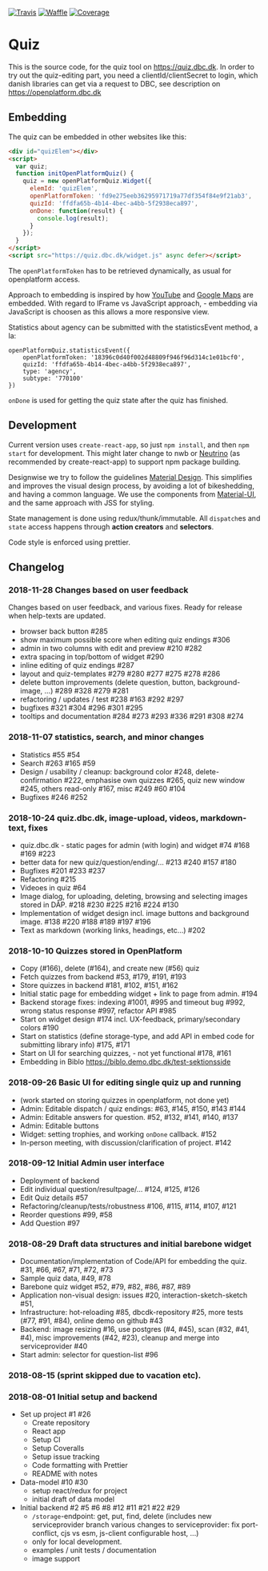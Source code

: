 [![Travis](https://travis-ci.org/DBCDK/quiz.svg?branch=master)](https://travis-ci.org/DBCDK/quiz)
[![Waffle](https://badge.waffle.io/DBCDK/quiz.svg?columns=all)](https://waffle.io/DBCDK/quiz)
[![Coverage](https://coveralls.io/repos/github/DBCDK/quiz/badge.svg?branch=master)](https://coveralls.io/github/DBCDK/quiz?branch=master)

# Quiz

This is the source code, for the quiz tool on <https://quiz.dbc.dk>.
In order to try out the quiz-editing part, you need a clientId/clientSecret to login, which danish libraries can get via a request to DBC, see description on <https://openplatform.dbc.dk>

## Embedding

The quiz can be embedded in other websites like this:

```html
<div id="quizElem"></div>
<script>
  var quiz;
  function initOpenPlatformQuiz() {
    quiz = new openPlatformQuiz.Widget({
      elemId: 'quizElem',
      openPlatformToken: 'fd9e275eeb36295971719a77df354f84e9f21ab3',
      quizId: 'ffdfa65b-4b14-4bec-a4bb-5f2938eca897',
      onDone: function(result) {
        console.log(result);
      }
    });
  }
</script>
<script src="https://quiz.dbc.dk/widget.js" async defer></script>
```

The `openPlatformToken` has to be retrieved dynamically, as usual for openplatform access.

Approach to embedding is inspired by how [YouTube](https://developers.google.com/youtube/player_parameters#IFrame_Player_API) and [Google Maps](https://developers.google.com/maps/documentation/javascript/tutorial#HelloWorld) are embedded.
With regard to IFrame vs JavaScript approach, - embedding via JavaScript is choosen as this allows a more responsive view.

Statistics about agency can be submitted with the statisticsEvent method, a la:

```
openPlatformQuiz.statisticsEvent({
    openPlatformToken: '18396c0d40f002d48809f946f96d314c1e01bcf0',
    quizId: 'ffdfa65b-4b14-4bec-a4bb-5f2938eca897',
    type: 'agency',
    subtype: '770100'
})
```

`onDone` is used for getting the quiz state after the quiz has finished.

## Development

Current version uses `create-react-app`, so just `npm install`, and then `npm start` for development. This might later change to nwb or [Neutrino](https://neutrinojs.org/) (as recommended by create-react-app) to support npm package building.

Designwise we try to follow the guidelines [Material Design](https://material.io/design/introduction). This simplifies and improves the visual design process, by avoiding a lot of bikeshedding, and having a common language. We use the components from [Material-UI](https://material-ui.com), and the same approach with JSS for styling.

State management is done using redux/thunk/immutable. All `dispatch`es and `state` access happens through **action creators** and **selectors**.

Code style is enforced using prettier.

## Changelog

### 2018-11-28 Changes based on user feedback

Changes based on user feedback, and various fixes. Ready for release when help-texts are updated.

- browser back button #285
- show maximum possible score when editing quiz endings #306
- admin in two columns with edit and preview #210 #282
- extra spacing in top/bottom of widget #290
- inline editing of quiz endings #287
- layout and quiz-templates #279 #280 #277 #275 #278 #286
- delete button improvements (delete question, button, background-image, ...) #289 #328 #279 #281
- refactoring / updates / test #238 #163 #292 #297
- bugfixes #321 #304 #296 #301 #295
- tooltips and documentation #284 #273 #293 #336 #291 #308 #274

### 2018-11-07 statistics, search, and minor changes

- Statistics #55 #54
- Search #263 #165 #59
- Design / usability / cleanup: background color #248, delete-confirmation #222, emphasise own quizzes #265, quiz new window #245, others read-only #167, misc #249 #60 #104
- Bugfixes #246 #252

### 2018-10-24 quiz.dbc.dk, image-upload, videos, markdown-text, fixes

- quiz.dbc.dk - static pages for admin (with login) and widget #74 #168 #169 #223
- better data for new quiz/question/ending/... #213 #240 #157 #180
- Bugfixes #201 #233 #237
- Refactoring #215
- Videoes in quiz #64
- Image dialog, for uploading, deleting, browsing and selecting images stored in DÅP. #218 #230 #225 #216 #224 #130
- Implementation of widget design incl. image buttons and background image. #138 #220 #188 #189 #197 #196
- Text as markdown (working links, headings, etc...) #202

### 2018-10-10 Quizzes stored in OpenPlatform

- Copy (#166), delete (#164), and create new (#56) quiz
- Fetch quizzes from backend #53, #179, #191, #193
- Store quizzes in backend #181, #102, #151, #162
- Initial static page for embedding widget + link to page from admin. #194
- Backend storage fixes: indexing #1001, #995 and timeout bug #992, wrong status response #997, refactor API #985
- Start on widget design #174 incl. UX-feedback, primary/secondary colors #190
- Start on statistics (define storage-type, and add API in embed code for submitting library info) #175, #171
- Start on UI for searching quizzes, - not yet functional #178, #161
- Embedding in Biblo <https://biblo.demo.dbc.dk/test-sektionsside>

### 2018-09-26 Basic UI for editing single quiz up and running

- (work started on storing quizzes in openplatform, not done yet)
- Admin: Editable dispatch / quiz endings: #63, #145, #150, #143 #144
- Admin: Editable answers for question. #52, #132, #141, #140, #137
- Admin: Editable buttons
- Widget: setting trophies, and working `onDone` callback. #152
- In-person meeting, with discussion/clarification of project. #142

### 2018-09-12 Initial Admin user interface

- Deployment of backend
- Edit individual question/resultpage/... #124, #125, #126
- Edit Quiz details #57
- Refactoring/cleanup/tests/robustness #106, #115, #114, #107, #121
- Reorder questions #99, #58
- Add Question #97

### 2018-08-29 Draft data structures and initial barebone widget

- Documentation/implementation of Code/API for embedding the quiz. #31, #66, #67, #71, #72, #73
- Sample quiz data, #49, #78
- Barebone quiz widget #52, #79, #82, #86, #87, #89
- Application non-visual design: issues #20, interaction-sketch-sketch #51,
- Infrastructure: hot-reloading #85, dbcdk-repository #25, more tests (#77, #91, #84), online demo on github #43
- Backend: image resizing #16, use postgres (#4, #45), scan (#32, #41, #4), misc improvements (#42, #23), cleanup and merge into serviceprovider #40
- Start admin: selector for question-list #96

### 2018-08-15 (sprint skipped due to vacation etc).

### 2018-08-01 Initial setup and backend

- Set up project #1 #26
  - Create repository
  - React app
  - Setup CI
  - Setup Coveralls
  - Setup issue tracking
  - Code formatting with Prettier
  - README with notes
- Data-model #10 #30
  - setup react/redux for project
  - initial draft of data model
- Initial backend #2 #5 #6 #8 #12 #11 #21 #22 #29
  - `/storage`-endpoint: get, put, find, delete (includes new serviceprovider branch various changes to serviceprovider: fix port-conflict, cjs vs esm, js-client configurable host, ...)
  - only for local development.
  - examples / unit tests / documentation
  - image support
